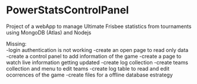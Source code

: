 # PowerStatsControlPanel
Project of a webApp to manage Ultimate Frisbee statistics from tournaments
using MongoDB (Atlas) and Nodejs
<br>

Missing: <br>
-login authentication is not working 
-create an open page to read only data
-create a control panel to add information of the game
-create a page to watch live information getting updated
-create log collection 
-create teams collection and menu to edit teams
-create log table to read and edit ocorrences of the game
-create files for a offline database estrategy
